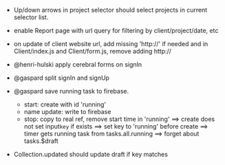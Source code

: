 * Up/down arrows in project selector should select projects in current selector list.
* enable Report page with url query for filtering by client/project/date, etc
* on update of client website url, add missing 'http://' if needed and in Client/index.js and Client/form.js, remove adding http://

* @henri-hulski apply cerebral forms on signIn
* @gaspard split signIn and signUp
* @gaspard save running task to firebase.
  * start: create with id 'running'
  * name update: write to firebase
  * stop: copy to real ref, remove start time in 'running'
  ==> create does not set input`key` if exists
  ==> set key to 'running' before create
  ==> timer gets running task from tasks.all.running
  ==> forget about tasks.$draft

* Collection.updated should update draft if key matches
